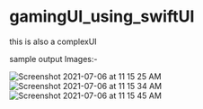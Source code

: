 # gamingUI_using_swiftUI

this is also a complexUI

sample output Images:-

![Screenshot 2021-07-06 at 11 15 25 AM](https://user-images.githubusercontent.com/84556881/124549672-20425c00-de4d-11eb-8f21-28e51ece7e9d.png)
![Screenshot 2021-07-06 at 11 15 34 AM](https://user-images.githubusercontent.com/84556881/124549682-22a4b600-de4d-11eb-8a52-6b4f880bb4a7.png)
![Screenshot 2021-07-06 at 11 15 45 AM](https://user-images.githubusercontent.com/84556881/124549683-23d5e300-de4d-11eb-813b-35cb9c049d85.png)
